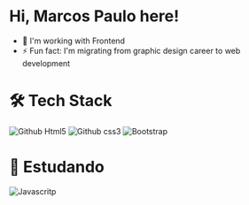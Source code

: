 # Hi, Marcos Paulo here!
- 🔭 I'm working with Frontend
- ⚡ Fun fact: I'm migrating from graphic design career to web development
<!-- 
I'm 32 years old and I entered the tech world in 2021. I'm learning web development (Front-end), and I'm already starting to work. My current skills are: HTML5 and CSS3, BOOTSTRAP 5, and studying JAVASCRIPT. -->

# 🛠  Tech Stack
![Github Html5](https://img.shields.io/badge/HTML5-E34F26?style=for-the-badge&logo=html5&logoColor=white)
![Github css3](https://img.shields.io/badge/CSS3-1572B6?style=for-the-badge&logo=css3&logoColor=white)
![Bootstrap](https://img.shields.io/badge/Bootstrap-563D7C?style=for-the-badge&logo=bootstrap&logoColor=white)
# :rocket: Estudando
![Javascritp](https://img.shields.io/badge/JavaScript-F7DF1E?style=for-the-badge&logo=javascript&logoColor=black)





<!-- 
**mpdevtech/mpdevtech** is a ✨ _special_ ✨ repository because its `README.md` (this file) appears on your GitHub profile.

Here are some ideas to get you started:

- 🔭 I’m currently working on ...
- 🌱 I’m currently learning ...
- 👯 I’m looking to collaborate on ...
- 🤔 I’m looking for help with ...
- 💬 Ask me about ...
- 📫 How to reach me: ...
- 😄 Pronouns: ...
- ⚡ Fun fact: ...
 -->
